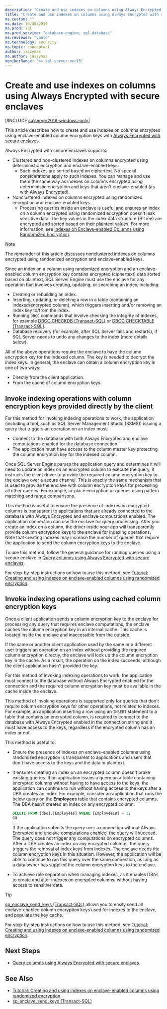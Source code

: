 ```yaml
---
description: "Create and use indexes on columns using Always Encrypted with secure enclaves"
title: "Create and use indexes on columns using Always Encrypted with secure enclaves | Microsoft Docs"
ms.custom: ""
ms.date: 10/30/2019
ms.prod: sql
ms.prod_service: "database-engine, sql-database"
ms.reviewer: "vanto"
ms.technology: security
ms.topic: conceptual
author: jaszymas
ms.author: jaszymas
monikerRange: ">= sql-server-ver15"
---
```

# Create and use indexes on columns using Always Encrypted with secure enclaves
[!INCLUDE [sqlserver2019-windows-only](../../../includes/applies-to-version/sqlserver2019-windows-only.md)]

This article describes how to create and use indexes on columns encrypted using enclave-enabled column encryption keys with [Always Encrypted with secure enclaves](always-encrypted-enclaves.md). 

Always Encrypted with secure enclaves supports:
- Clustered and non-clustered indexes on columns encrypted using deterministic encryption and enclave-enabled keys.
  - Such indexes are sorted based on ciphertext. No special considerations apply to such indexes. You can manage and use them the same way as indexes on columns encrypted using deterministic encryption and keys that aren't enclave-enabled (as with Always Encrypted). 
- Nonclustered indexes on columns encrypted using randomized encryption and enclave-enabled keys.
  - Processing queries inside an enclave is useful and ensures an index on a column encrypted using randomized encryption doesn't leak sensitive data. The key values in the index data structure (B-tree) are encrypted and sorted based on their plaintext values. For more information, see [Indexes on Enclave-enabled Columns using Randomized Encryption](always-encrypted-enclaves.md#indexes-on-enclave-enabled-columns-using-randomized-encryption).

> [!NOTE]
> The remainder of this article discusses nonclustered indexes on columns encrypted using randomized encryption and enclave-enabled keys.

Since an index on a column using randomized encryption and an enclave-enabled column encryption key contains encrypted (ciphertext) data sorted based on plaintext, SQL Server Engine must use the enclave for any operation that involves creating, updating, or searching an index, including:

- Creating or rebuilding an index.
- Inserting, updating, or deleting a row in a table (containing an indexed/encrypted column), which triggers inserting and/or removing an index key to/from the index.
- Running `DBCC` commands that involve checking the integrity of indexes, for example [DBCC CHECKDB (Transact-SQL)](../../../t-sql/database-console-commands/dbcc-checkdb-transact-sql.md) or [DBCC CHECKTABLE (Transact-SQL)](../../../t-sql/database-console-commands/dbcc-checktable-transact-sql.md).
- Database recovery (for example, after SQL Server fails and restarts), if SQL Server needs to undo any changes to the index (more details below).

All of the above operations require the enclave to have the column encryption key for the indexed column. The key is needed to decrypt the index keys. In general, the enclave can obtain a column encryption key in one of two ways:
- Directly from the client application.
- From the cache of column encryption keys.

## Invoke indexing operations with column encryption keys provided directly by the client
For this method for invoking indexing operations to work, the application (including a tool, such as SQL Server Management Studio (SSMS)) issuing a query that triggers an operation on an index must:

- Connect to the database with both Always Encrypted and enclave computations enabled for the database connection.
- The application must have access to the column master key protecting the column encryption key for the indexed column.

Once SQL Server Engine parses the application query and determines it will need to update an index on an encrypted column to execute the query, it instructs the client driver to provide the required column encryption key to the enclave over a secure channel. This is exactly the same mechanism that is used to provide the enclave with column encryption keys for processing all other queries. For example, in-place encryption or queries using pattern matching and range comparisons.

This method is useful to ensure the presence of indexes on encrypted columns is transparent to applications that are already connected to the database with Always Encrypted and enclave computations enabled. The application connection can use the enclave for query processing. After you create an index on a column, the driver inside your app will transparently provide column encryption keys to the enclave for indexing operations. Note that creating indexes may increase the number of queries that require the application to send the column encryption keys to the enclave.

To use this method, follow the general guidance for running queries using a secure enclave in [Query columns using Always Encrypted with secure enclaves](always-encrypted-enclaves-query-columns.md).

For step-by-step instructions on how to use this method, see [Tutorial: Creating and using indexes on enclave-enabled columns using randomized encryption](../tutorial-creating-using-indexes-on-enclave-enabled-columns-using-randomized-encryption.md).

## Invoke indexing operations using cached column encryption keys

Once a client application sends a column encryption key to the enclave for processing any query that requires enclave computations, the enclave caches the column encryption key in an internal cache. This cache is located inside the enclave and inaccessible from the outside.

If the same or another client application used by the same or a different user triggers an operation on an index without providing the required column encryption directly, the enclave will look up the column encryption key in the cache. As a result, the operation on the index succeeds, although the client application hasn't provided the key.

For this method of invoking indexing operations to work, the application must connect to the database without Always Encrypted enabled for the connection and the required column encryption key must be available in the cache inside the enclave.

This method of invoking operations is supported only for queries that don't require column encryption keys for other operations, not related to indexes. For example, an application inserting a row using an `INSERT` statement to a table that contains an encrypted column, is required to connect to the database with Always Encrypted enabled in the connection string and it must have access to the keys, regardless if the encrypted column has an index or not.

This method is useful to:
 - Ensure the presence of indexes on enclave-enabled columns using randomized encryption is transparent to applications and users that don't have access to the keys and the data in plaintext. 
 - It ensures creating an index on an encrypted column doesn't brake existing queries. If an application issues a query on a table containing encrypted columns without having to have access to the keys, the application can continue to run without having access to the keys after a DBA creates an index. For example, consider an application that runs the below query on the **Employees** table that contains encrypted columns. The DBA hasn't created an index on any encrypted column.

   ```sql
   DELETE FROM [dbo].[Employees] WHERE [EmployeeID] = 1;
   GO
   ```

   If the application submits the query over a connection without Always Encrypted and enclave computations enabled, the query will succeed. The query does not trigger any computations on encrypted columns. After a DBA creates an index on any encrypted columns, the query triggers the removal of index keys from indexes. The enclave needs the column encryption keys in this situation. However, the application will be able to continue to run this query over the same connection, as long as a data owner has supplied the column encryption keys to the enclave.

 - To achieve role separation when managing indexes, as it enables DBAs to create and alter indexes on encrypted columns, without having access to sensitive data. 

> [!TIP] 
> [sp_enclave_send_keys (Transact-SQL)](../../system-stored-procedures/sp-enclave-send-keys-sql.md) allows you to easily send all enclave-enabled column encryption keys used for indexes to the enclave, and populate the key cache.

For step-by-step instructions on how to use this method, see [Tutorial: Creating and using indexes on enclave-enabled columns using randomized encryption](../tutorial-creating-using-indexes-on-enclave-enabled-columns-using-randomized-encryption.md). 

## Next Steps
- [Query columns using Always Encrypted with secure enclaves](always-encrypted-enclaves-query-columns.md).

## See Also  
- [Tutorial: Creating and using indexes on enclave-enabled columns using randomized encryption](../tutorial-creating-using-indexes-on-enclave-enabled-columns-using-randomized-encryption.md).
- [sp_enclave_send_keys (Transact-SQL)](../../system-stored-procedures/sp-enclave-send-keys-sql.md)
